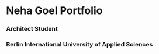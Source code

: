 # Neha Goel Portfolio
### Architect Student
### Berlin International University of Applied Sciences
